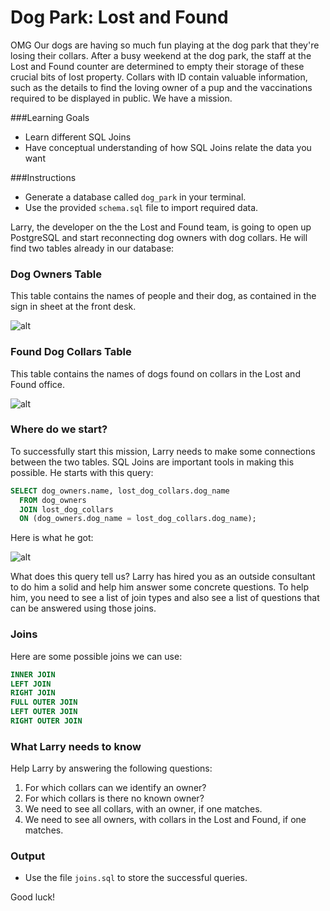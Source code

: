 # Dog Park: Lost and Found

OMG Our dogs are having so much fun playing at the dog park that they're losing their collars. After a busy weekend at the dog park, the staff at the Lost and Found counter are determined to empty their storage of these crucial bits of lost property. Collars with ID contain valuable information, such as the details to find the loving owner of a pup and the vaccinations required to be displayed in public. We have a mission.

###Learning Goals
* Learn different SQL Joins
* Have conceptual understanding of how SQL Joins relate the data you want

###Instructions

* Generate a database called `dog_park` in your terminal.
* Use the provided `schema.sql` file to import required data. 

Larry, the developer on the the Lost and Found team, is going to open up PostgreSQL and start reconnecting dog owners with dog collars. He will find two tables already in our database:

### Dog Owners Table

This table contains the names of people and their dog, as contained in the sign in sheet at the front desk.

![alt](http://i.imgur.com/fRdwPhZ.png)

### Found Dog Collars Table

This table contains the names of dogs found on collars in the Lost and Found office.

![alt](http://i.imgur.com/oD6NeZz.png)

### Where do we start?

To successfully start this mission, Larry needs to make some connections between the two tables. SQL Joins are important tools in making this possible. He starts with this query:

```SQL  
SELECT dog_owners.name, lost_dog_collars.dog_name  
  FROM dog_owners  
  JOIN lost_dog_collars  
  ON (dog_owners.dog_name = lost_dog_collars.dog_name);
```

Here is what he got:

![alt](http://i.imgur.com/v1xUxzn.png)

What does this query tell us? Larry has hired you as an outside consultant to do him a solid and help him answer some concrete questions. To help him, you need to see a list of join types and also see a list of questions that can be answered using those joins.

### Joins

Here are some possible joins we can use:

```SQL
INNER JOIN
LEFT JOIN
RIGHT JOIN
FULL OUTER JOIN
LEFT OUTER JOIN
RIGHT OUTER JOIN
```

### What Larry needs to know

Help Larry by answering the following questions:

1. For which collars can we identify an owner?
2. For which collars is there no known owner?
3. We need to see all collars, with an owner, if one matches.
4. We need to see all owners, with collars in the Lost and Found, if one matches.

### Output
* Use the file `joins.sql` to store the successful queries.

Good luck!
